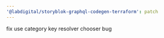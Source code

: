 ```yaml
---
'@labdigital/storyblok-graphql-codegen-terraform': patch
---
```


fix use category key resolver chooser bug

